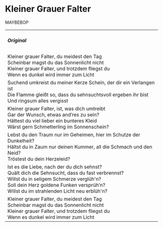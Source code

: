 # Kleiner Grauer Falter

MAYBEBOP

<table>
  <tr>
    <td>
      <h5> Original </h5>
    </td>
  </tr>
  <tr>
    <td>
      Kleiner grauer Falter, du meidest den Tag<br />
      Scheinbar magst du das Sonnenlicht nicht<br />
      Kleiner grauer Falter, und trotzdem fliegst du<br />
      Wenn es dunkel wird immer zum Licht
    </td>
  </tr>
  <tr>
    <td>
      Suchend umkreist du meiner Kerze Schein, der dir ein Verlangen ist<br />
      Die Flamme gleißt so, dass du sehnsuchtsvoll ergeben ihr bist<br />
      Und ringsum alles vergisst
    </td>
  </tr>
  <tr>
    <td>
      Kleiner grauer Falter, ist, was dich umtreibt<br />
      Gar der Wunsch, etwas and′res zu sein?<br />
      Hättest du viel lieber ein bunteres Kleid<br />
      Wärst gern Schmetterling im Sonnenschein?
    </td>
  </tr>
  <tr>
    <td>
      Lebst du den Traum nur im Geheimen, hier im Schutze der Dunkelheit?<br />
      Hältst du in Zaum nur deinen Kummer, all die Schmach und den Neid?<br />
      Tröstest du dein Herzeleid?
    </td>
  </tr>
  <tr>
    <td>
      Ist es die Liebe, nach der du dich sehnst?<br />
      Quält dich die Sehnsucht, dass du fast verbrennst?<br />
      Willst du in seligem Schmerze verglüh'n?<br />
      Soll dein Herz goldene Funken versprüh′n?<br />
      Willst du im strahlenden Licht neu erblüh'n?
    </td>
  </tr>
  <tr>
    <td>
      Kleiner grauer Falter, du meidest den Tag<br />
      Scheinbar magst du das Sonnenlicht nicht<br />
      Kleiner grauer Falter, und trotzdem fliegst du<br />
      Wenn es dunkel wird immer zum Licht
    </td>
  </tr>
</table>
